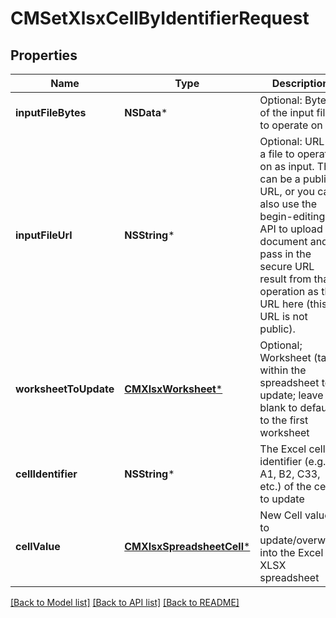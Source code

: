 # CMSetXlsxCellByIdentifierRequest

## Properties
Name | Type | Description | Notes
------------ | ------------- | ------------- | -------------
**inputFileBytes** | **NSData*** | Optional: Bytes of the input file to operate on | [optional] 
**inputFileUrl** | **NSString*** | Optional: URL of a file to operate on as input.  This can be a public URL, or you can also use the begin-editing API to upload a document and pass in the secure URL result from that operation as the URL here (this URL is not public). | [optional] 
**worksheetToUpdate** | [**CMXlsxWorksheet***](CMXlsxWorksheet.md) | Optional; Worksheet (tab) within the spreadsheet to update; leave blank to default to the first worksheet | [optional] 
**cellIdentifier** | **NSString*** | The Excel cell identifier (e.g. A1, B2, C33, etc.) of the cell to update | [optional] 
**cellValue** | [**CMXlsxSpreadsheetCell***](CMXlsxSpreadsheetCell.md) | New Cell value to update/overwrite into the Excel XLSX spreadsheet | [optional] 

[[Back to Model list]](../README.md#documentation-for-models) [[Back to API list]](../README.md#documentation-for-api-endpoints) [[Back to README]](../README.md)


